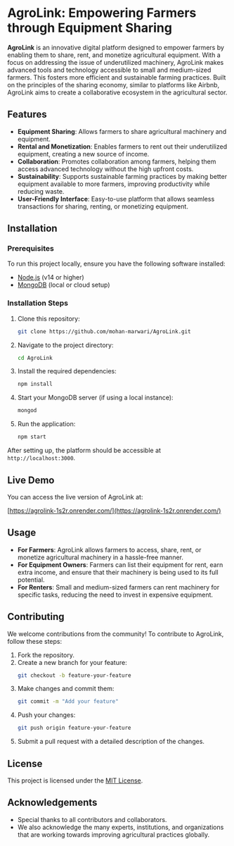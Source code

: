 # AgroLink: Empowering Farmers through Equipment Sharing

**AgroLink** is an innovative digital platform designed to empower farmers by enabling them to share, rent, and monetize agricultural equipment. With a focus on addressing the issue of underutilized machinery, AgroLink makes advanced tools and technology accessible to small and medium-sized farmers. This fosters more efficient and sustainable farming practices. Built on the principles of the sharing economy, similar to platforms like Airbnb, AgroLink aims to create a collaborative ecosystem in the agricultural sector.

## Features

- **Equipment Sharing**: Allows farmers to share agricultural machinery and equipment.
- **Rental and Monetization**: Enables farmers to rent out their underutilized equipment, creating a new source of income.
- **Collaboration**: Promotes collaboration among farmers, helping them access advanced technology without the high upfront costs.
- **Sustainability**: Supports sustainable farming practices by making better equipment available to more farmers, improving productivity while reducing waste.
- **User-Friendly Interface**: Easy-to-use platform that allows seamless transactions for sharing, renting, or monetizing equipment.

## Installation

### Prerequisites

To run this project locally, ensure you have the following software installed:

- [Node.js](https://nodejs.org/) (v14 or higher)
- [MongoDB](https://www.mongodb.com/try/download/community) (local or cloud setup)

### Installation Steps

1. Clone this repository:
    ```bash
    git clone https://github.com/mohan-marwari/AgroLink.git
    ```
2. Navigate to the project directory:
    ```bash
    cd AgroLink
    ```
3. Install the required dependencies:
    ```bash
    npm install
    ```
4. Start your MongoDB server (if using a local instance):
    ```bash
    mongod
    ```
5. Run the application:
    ```bash
    npm start
    ```

After setting up, the platform should be accessible at `http://localhost:3000`.

## Live Demo

You can access the live version of AgroLink at:

[https://agrolink-1s2r.onrender.com/](https://agrolink-1s2r.onrender.com/)

## Usage

- **For Farmers**: AgroLink allows farmers to access, share, rent, or monetize agricultural machinery in a hassle-free manner.
- **For Equipment Owners**: Farmers can list their equipment for rent, earn extra income, and ensure that their machinery is being used to its full potential.
- **For Renters**: Small and medium-sized farmers can rent machinery for specific tasks, reducing the need to invest in expensive equipment.

## Contributing

We welcome contributions from the community! To contribute to AgroLink, follow these steps:

1. Fork the repository.
2. Create a new branch for your feature:
    ```bash
    git checkout -b feature-your-feature
    ```
3. Make changes and commit them:
    ```bash
    git commit -m "Add your feature"
    ```
4. Push your changes:
    ```bash
    git push origin feature-your-feature
    ```
5. Submit a pull request with a detailed description of the changes.

## License

This project is licensed under the [MIT License](LICENSE).

## Acknowledgements

- Special thanks to all contributors and collaborators.
- We also acknowledge the many experts, institutions, and organizations that are working towards improving agricultural practices globally.
